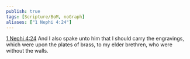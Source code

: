 ```yaml
---
publish: true
tags: [Scripture/BoM, noGraph]
aliases: ["1 Nephi 4:24"]
---
```

[1 Nephi 4:24](https://churchofjesuschrist.org/study/scriptures/bofm/1-ne/4?lang=eng&id=p24#p24) And I also spake unto him that I should carry the engravings, which were upon the plates of brass, to my elder brethren, who were without the walls.
